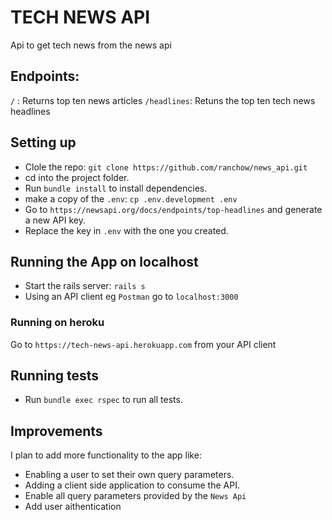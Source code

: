 # TECH NEWS API

Api to get tech news from the news api

## Endpoints:
`/` : Returns top ten news articles
`/headlines`: Retuns the top ten tech news headlines

## Setting up
- Clole the repo: `git clone https://github.com/ranchow/news_api.git`
- cd into the project folder.
- Run `bundle install` to install dependencies.
- make a copy of the `.env`: `cp .env.development .env`
- Go to `https://newsapi.org/docs/endpoints/top-headlines` and generate a new API key.
- Replace the key in `.env` with the one you created.

## Running the App on localhost
- Start the rails server: `rails s`
-  Using an API client eg `Postman` go to `localhost:3000`

### Running on heroku
Go to `https://tech-news-api.herokuapp.com` from your API client

## Running tests
- Run `bundle exec rspec` to run all tests.

## Improvements
I plan to add more functionality to the app like:
- Enabling a user to set their own query parameters.
- Adding a client side application to consume the API.
- Enable all query parameters provided by the `News Api`
- Add user aithentication
